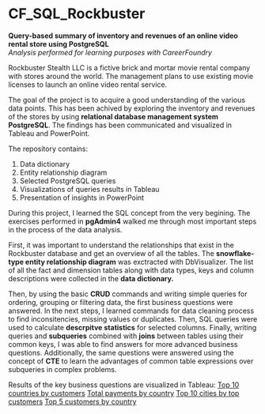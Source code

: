 # CF_SQL_Rockbuster
**Query-based summary of inventory and revenues of an online video rental store using PostgreSQL** <br>
_Analysis performed for learning purposes with CareerFoundry_

Rockbuster Stealth LLC is a fictive brick and mortar movie rental company with stores around the world. The management plans to use existing movie licenses to launch an online video rental service.

The goal of the project is to acquire a good understanding of the various data points. This has been achived by exploring the inventory and revenues of the stores by using **relational database management system PostgreSQL**. The findings has been communicated and visualized in Tableau and PowerPoint.

The repository contains:
1. Data dictionary
1. Entity relationship diagram
1. Selected PostgreSQL queries
1. Visualizations of queries results in Tableau
1. Presentation of insights in PowerPoint


During this project, I learned the SQL concept from the very begining. The exercises performed in **pgAdmin4** walked me through most important steps in the process of the data analysis.

First, it was important to understand the relationships that exist in the Rockbuster database and get an overview of all the tables. The **snowflake-type entity relationship diagram** was exctracted with DbVisualizer. The list of all the fact and dimension tables along with data types, keys and column descriptions were collected in the **data dictionary.**

Then, by using the basic **CRUD** commands and writing simple queries for ordering, grouping or filtering data, the first business questions were answered. In the next steps, I learned commands for data cleaning process to find inconsitencies, missing values or duplicates. Then, SQL queries were used to calculate **descrpitve statistics** for selected columns. Finally, writing queries and **subqueries** combined with **joins** between tables using their common keys, I was able to find answers for more advanced business questions. Additionally, the same questions were answered using the concept of **CTE** to learn the advantages of common table expressions over subqueries in complex problems. 

Results of the key business questions are visualized in Tableau:
[Top 10 countries by customers](https://public.tableau.com/app/profile/anna.walerys/viz/Top10countries-Task3_10forCF/Top10countriesbycustomers)
[Total payments by country](https://public.tableau.com/app/profile/anna.walerys/viz/Rockbuster_Task3_10_totalpaymentbycountry/Totalpayments)
[Top 10 cities by top customers](https://public.tableau.com/app/profile/anna.walerys/viz/Rockbuster_Task3_10_Top10citiesbycustomer/Top10Cities)
[Top 5 customers by country](https://public.tableau.com/app/profile/anna.walerys/viz/RockbusterTop5Customers_Task3_10/Top5Customers)


